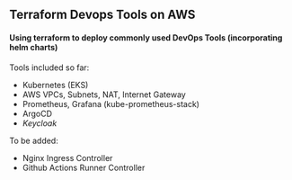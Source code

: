 ## Terraform Devops Tools on AWS
#### Using terraform to deploy commonly used DevOps Tools (incorporating helm charts)

Tools included so far:
- Kubernetes (EKS)
- AWS VPCs, Subnets, NAT, Internet Gateway
- Prometheus, Grafana (kube-prometheus-stack)
- ArgoCD
- *Keycloak*


To be added:

- Nginx Ingress Controller
- Github Actions Runner Controller
